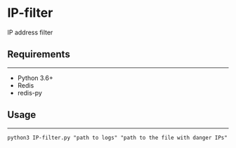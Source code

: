 # IP-filter
IP address filter
## Requirements
---
- Python 3.6+
- Redis
- redis-py
## Usage
---
`python3 IP-filter.py "path to logs" "path to the file with danger IPs"`

